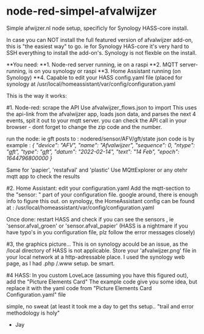 # node-red-simpel-afvalwijzer
Simple afwijzer.nl node setup, specificly for Synology HASS-core install.

In case you can NOT install the full featured version of afvalwijzer add-on, this is "the easiest way" to go.
ie for Synology HAS-core it's very hard to SSH everything to install the add-on's. Synology is not flexble on the install.

**You need:
**1. Node-red server running, ie on a raspi
**2. MQTT server-running, is on you synology or raspi
**3. Home Assistant running (on Synology)
**4. Capable to edit your HASS config.yaml file (placed for synology at /usr/local/homeassistant/var/config/configuration.yaml

This is the way it works:

#1. Node-red: scrape the API
Use afvalwijzer_flows.json to import
This uses the api-link from the afvalwijzer app, loads json data, and parses the next 4 events, spit it out to your mqtt server.
you can check the API call in your browser -  dont forget to change the zip code and the number.

run the node:
ie gft posts to : nodered/sensor/AFV/gft/state
json code is by example :
*{
  "device": "AFV",
  "name": "Afvalwijzer",
  "sequence": 0,
  "ntype": "gft",
  "type": "gft",
  "datum": "2022-02-14",
  "text": "14 Feb",
  "epoch": 1644796800000
}*

Same for 'papier', 'restafval' and 'plastic' 
Use MQttExplorer or any otehr mqtt app to check the results

#2. Home Assistant: edit your configuration.yaml
Add the mqtt-section to the "sensor: " part of your configuration file.
google around, there is enough info to figure this out.
on synology, the HomeAssistant config can be found at : /usr/local/homeassistant/var/config/configuration.yaml

Once done: restart HASS and check if you can see the sensors , ie 'sensor.afval_groen' or 'sensor.afval_papier'
(HASS is a nightmare if you have typo's in you configuration file, plz follow the error messages closely)

#3, the graphics picture... This is on synology acould be an issue, as the /local directory of HASS is not applicable.
Store your 'afvalwijzer.png' file in your local network at a http-adressable place.
I used the synology web page, as I had .php /.www setup. be smart.

#4 HASS: In you custom LoveLace (assuming you have this figured out), add the "Picture Elements Card"
The example code give you some idea, but replace it with the yaml code from "Picture Elements Card Configuration.yaml" file


simple, no sweat (at least it took me a day to get ths setup.. "trail and error methodology is holy"

- Jay
